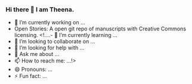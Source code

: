### Hi there 👋 I am Theena. 



- 🔭 I’m currently working on ...
-  Open Stories: A open git repo of manuscripts with Creative Commons licensing. 
<!....- 🌱 I’m currently learning ...
- 👯 I’m looking to collaborate on ...
- 🤔 I’m looking for help with ...
- 💬 Ask me about ...
- 📫 How to reach me: ...!>
- 😄 Pronouns: ...
- ⚡ Fun fact: ...

